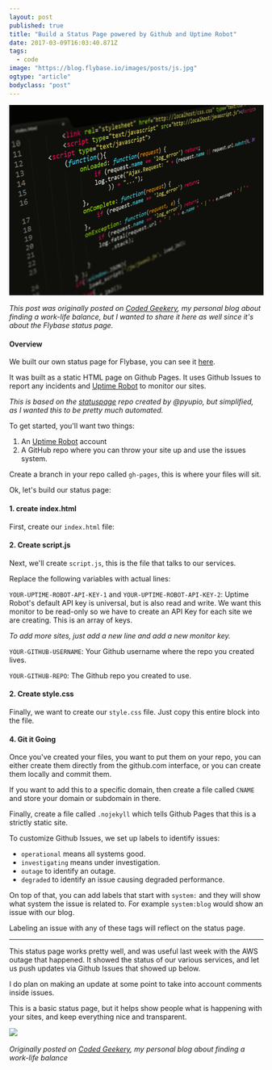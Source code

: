 ```yaml
---
layout: post
published: true
title: "Build a Status Page powered by Github and Uptime Robot"
date: 2017-03-09T16:03:40.871Z
tags:
  - code
image: "https://blog.flybase.io/images/posts/js.jpg"
ogtype: "article"
bodyclass: "post"
---
```


<div class="box-wrap"><div class="box">
	<img src="/images/posts/js.jpg" />
</div></div>

_This post was originally posted on [Coded Geekery](http://codedgeekery.com/build-a-status-page-powered-by-github-and-uptime-robot/), my personal blog about finding a work-life balance, but I wanted to share it here as well since it's about the Flybase status page._

#### Overview

We built our own status page for Flybase, you can see it [here](http://status.flybase.io).

It was built as a static HTML page on Github Pages. It uses Github Issues to report any incidents and [Uptime Robot](http://uptimerobot.com) to monitor our sites.

_This is based on the [statuspage](https://github.com/jayfk/statuspage) repo created by @pyupio, but simplified, as I wanted this to be pretty much automated._

To get started, you'll want two things:

1. An [Uptime Robot](http://uptimerobot.com) account
2. A GitHub repo where you can throw your site up and use the issues system.

Create a branch in your repo called `gh-pages`, this is where your files will sit.

Ok, let's build our status page:

#### 1. create index.html

First, create our `index.html` file:

<script src="https://gist.github.com/freekrai/4a3bd796a374fc6fd42f7359570372dd.js?file=index.html"></script>

#### 2. Create script.js

Next, we'll create `script.js`, this is the file that talks to our services.

Replace the following variables with actual lines:

`YOUR-UPTIME-ROBOT-API-KEY-1` and `YOUR-UPTIME-ROBOT-API-KEY-2`: Uptime Robot's default API key is universal, but is also read and write. We want this monitor to be read-only so we have to create an API Key for each site we are creating. This is an array of keys.

_To add more sites, just add a new line and add a new monitor key._

`YOUR-GITHUB-USERNAME`: Your Github username where the repo you created lives.

`YOUR-GITHUB-REPO`: The Github repo you created to use.

<script src="https://gist.github.com/freekrai/4a3bd796a374fc6fd42f7359570372dd.js?file=script.js"></script>

#### 2. Create style.css

Finally, we want to create our `style.css` file. Just copy this entire block into the file.

<script src="https://gist.github.com/freekrai/4a3bd796a374fc6fd42f7359570372dd.js?file=style.css"></script>

#### 4. Git it Going

Once you've created your files, you want to put them on your repo, you can either create them directly from the github.com interface, or you can create them locally and commit them.

If you want to add this to a specific domain, then create a file called `CNAME` and store your domain or subdomain in there.

Finally, create a file called `.nojekyll` which tells Github Pages that this is a strictly static site.

To customize Github Issues, we set up labels to identify issues:

- `operational` means all systems good.
- `investigating` means under investigation.
- `outage` to identify an outage.
- `degraded` to identify an issue causing degraded performance.

On top of that, you can add labels that start with `system:` and they will show what system the issue is related to. For example `system:blog` would show an issue with our blog.

Labeling an issue with any of these tags will reflect on the status page.

---

This status page works pretty well, and was useful last week with the AWS outage that happened. It showed the status of our various services, and let us push updates via Github Issues that showed up below.

I do plan on making an update at some point to take into account comments inside issues.

This is a basic status page, but it helps show people what is happening with your sites, and keep everything nice and transparent.

![](http://i.giphy.com/a5ptfHj2GqOmk.gif)

_Originally posted on [Coded Geekery](http://codedgeekery.com/build-a-status-page-powered-by-github-and-uptime-robot/), my personal blog about finding a work-life balance_
